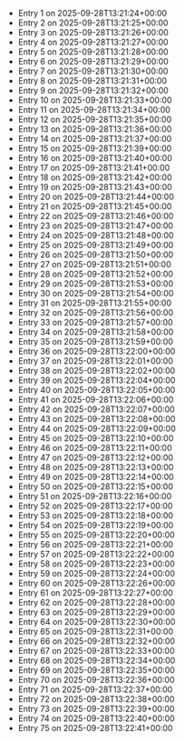 - Entry 1 on 2025-09-28T13:21:24+00:00
- Entry 2 on 2025-09-28T13:21:25+00:00
- Entry 3 on 2025-09-28T13:21:26+00:00
- Entry 4 on 2025-09-28T13:21:27+00:00
- Entry 5 on 2025-09-28T13:21:28+00:00
- Entry 6 on 2025-09-28T13:21:29+00:00
- Entry 7 on 2025-09-28T13:21:30+00:00
- Entry 8 on 2025-09-28T13:21:31+00:00
- Entry 9 on 2025-09-28T13:21:32+00:00
- Entry 10 on 2025-09-28T13:21:33+00:00
- Entry 11 on 2025-09-28T13:21:34+00:00
- Entry 12 on 2025-09-28T13:21:35+00:00
- Entry 13 on 2025-09-28T13:21:36+00:00
- Entry 14 on 2025-09-28T13:21:37+00:00
- Entry 15 on 2025-09-28T13:21:39+00:00
- Entry 16 on 2025-09-28T13:21:40+00:00
- Entry 17 on 2025-09-28T13:21:41+00:00
- Entry 18 on 2025-09-28T13:21:42+00:00
- Entry 19 on 2025-09-28T13:21:43+00:00
- Entry 20 on 2025-09-28T13:21:44+00:00
- Entry 21 on 2025-09-28T13:21:45+00:00
- Entry 22 on 2025-09-28T13:21:46+00:00
- Entry 23 on 2025-09-28T13:21:47+00:00
- Entry 24 on 2025-09-28T13:21:48+00:00
- Entry 25 on 2025-09-28T13:21:49+00:00
- Entry 26 on 2025-09-28T13:21:50+00:00
- Entry 27 on 2025-09-28T13:21:51+00:00
- Entry 28 on 2025-09-28T13:21:52+00:00
- Entry 29 on 2025-09-28T13:21:53+00:00
- Entry 30 on 2025-09-28T13:21:54+00:00
- Entry 31 on 2025-09-28T13:21:55+00:00
- Entry 32 on 2025-09-28T13:21:56+00:00
- Entry 33 on 2025-09-28T13:21:57+00:00
- Entry 34 on 2025-09-28T13:21:58+00:00
- Entry 35 on 2025-09-28T13:21:59+00:00
- Entry 36 on 2025-09-28T13:22:00+00:00
- Entry 37 on 2025-09-28T13:22:01+00:00
- Entry 38 on 2025-09-28T13:22:02+00:00
- Entry 39 on 2025-09-28T13:22:04+00:00
- Entry 40 on 2025-09-28T13:22:05+00:00
- Entry 41 on 2025-09-28T13:22:06+00:00
- Entry 42 on 2025-09-28T13:22:07+00:00
- Entry 43 on 2025-09-28T13:22:08+00:00
- Entry 44 on 2025-09-28T13:22:09+00:00
- Entry 45 on 2025-09-28T13:22:10+00:00
- Entry 46 on 2025-09-28T13:22:11+00:00
- Entry 47 on 2025-09-28T13:22:12+00:00
- Entry 48 on 2025-09-28T13:22:13+00:00
- Entry 49 on 2025-09-28T13:22:14+00:00
- Entry 50 on 2025-09-28T13:22:15+00:00
- Entry 51 on 2025-09-28T13:22:16+00:00
- Entry 52 on 2025-09-28T13:22:17+00:00
- Entry 53 on 2025-09-28T13:22:18+00:00
- Entry 54 on 2025-09-28T13:22:19+00:00
- Entry 55 on 2025-09-28T13:22:20+00:00
- Entry 56 on 2025-09-28T13:22:21+00:00
- Entry 57 on 2025-09-28T13:22:22+00:00
- Entry 58 on 2025-09-28T13:22:23+00:00
- Entry 59 on 2025-09-28T13:22:24+00:00
- Entry 60 on 2025-09-28T13:22:26+00:00
- Entry 61 on 2025-09-28T13:22:27+00:00
- Entry 62 on 2025-09-28T13:22:28+00:00
- Entry 63 on 2025-09-28T13:22:29+00:00
- Entry 64 on 2025-09-28T13:22:30+00:00
- Entry 65 on 2025-09-28T13:22:31+00:00
- Entry 66 on 2025-09-28T13:22:32+00:00
- Entry 67 on 2025-09-28T13:22:33+00:00
- Entry 68 on 2025-09-28T13:22:34+00:00
- Entry 69 on 2025-09-28T13:22:35+00:00
- Entry 70 on 2025-09-28T13:22:36+00:00
- Entry 71 on 2025-09-28T13:22:37+00:00
- Entry 72 on 2025-09-28T13:22:38+00:00
- Entry 73 on 2025-09-28T13:22:39+00:00
- Entry 74 on 2025-09-28T13:22:40+00:00
- Entry 75 on 2025-09-28T13:22:41+00:00
